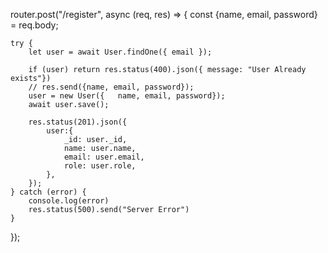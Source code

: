 router.post("/register", async (req, res) => {
    const {name, email, password} = req.body;
    
    try {
        let user = await User.findOne({ email });

        if (user) return res.status(400).json({ message: "User Already exists"})
        // res.send({name, email, password});
        user = new User({   name, email, password});
        await user.save();

        res.status(201).json({
            user:{
                _id: user._id,
                name: user.name,
                email: user.email,
                role: user.role,
            },
        });
    } catch (error) {
        console.log(error)
        res.status(500).send("Server Error")
    }

});
